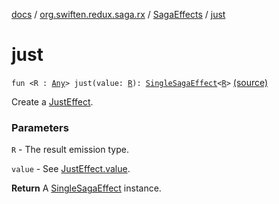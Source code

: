 [docs](../../index.md) / [org.swiften.redux.saga.rx](../index.md) / [SagaEffects](index.md) / [just](./just.md)

# just

`fun <R : `[`Any`](https://kotlinlang.org/api/latest/jvm/stdlib/kotlin/-any/index.html)`> just(value: `[`R`](just.md#R)`): `[`SingleSagaEffect`](../../org.swiften.redux.saga.common/-single-saga-effect/index.md)`<`[`R`](just.md#R)`>` [(source)](https://github.com/protoman92/KotlinRedux/tree/master/common/common-rx-saga/src/main/kotlin/org/swiften/redux/saga/rx/CommonEffects.kt#L72)

Create a [JustEffect](../-just-effect/index.md).

### Parameters

`R` - The result emission type.

`value` - See [JustEffect.value](../-just-effect/value.md).

**Return**
A [SingleSagaEffect](../../org.swiften.redux.saga.common/-single-saga-effect/index.md) instance.

